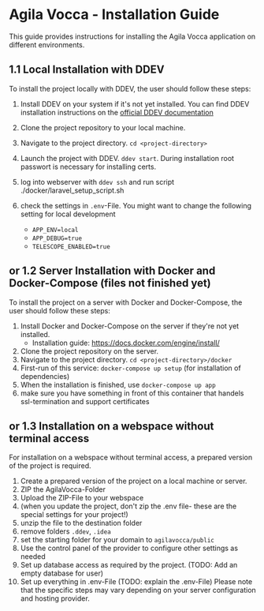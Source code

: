 # Agila Vocca - Installation Guide

This guide provides instructions for installing the Agila Vocca application on different environments.


## 1.1 Local Installation with DDEV

To install the project locally with DDEV, the user should follow these steps:

1. Install DDEV on your system if it's not yet installed. You can find DDEV installation instructions on the [official DDEV documentation](https://ddev.readthedocs.io/en/stable/#installation)
   
2. Clone the project repository to your local machine.
3. Navigate to the project directory.
```cd <project-directory> ```
4. Launch the project with DDEV. `ddev start`. During installation root passwort is necessary for installing certs.
5. log into webserver with `ddev ssh` and run script ./docker/laravel_setup_script.sh
6. check the settings in `.env`-File. You might want to change the following setting for local development
   - `APP_ENV=local`
   - `APP_DEBUG=true`
   - `TELESCOPE_ENABLED=true`

## or 1.2 Server Installation with Docker and Docker-Compose (files not finished yet)

To install the project on a server with Docker and Docker-Compose, the user should follow these steps:

1. Install Docker and Docker-Compose on the server if they're not yet installed. 
   - Installation guide: https://docs.docker.com/engine/install/ 
2. Clone the project repository on the server.
3. Navigate to the project directory. `cd <project-directory>/docker`
4. First-run of this service: `docker-compose up setup` (for installation of dependencies) 
5. When the installation is finished, use `docker-compose up app`
6. make sure you have something in front of this container that handels ssl-termination and support certificates


## or 1.3 Installation on a webspace without terminal access
For installation on a webspace without terminal access, a prepared version of the project is required.
1. Create a prepared version of the project on a local machine or server.
2. ZIP the AgilaVocca-Folder
3. Upload the ZIP-File to your webspace
4. (when you update the project, don't zip the .env file- these are the special settings for your project!)
5. unzip the file to the destination folder
6. remove folders `.ddev`, `.idea`
7. set the starting folder for your domain to `agilavocca/public`
8. Use the control panel of the provider to configure other settings as needed
9. Set up database access as required by the project. (TODO: Add an empty database for user)
10. Set up everything in .env-File (TODO: explain the .env-File)
Please note that the specific steps may vary depending on your server configuration and hosting provider.
